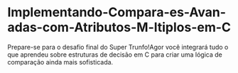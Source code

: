 # Implementando-Compara-es-Avan-adas-com-Atributos-M-ltiplos-em-C
Prepare-se para o desafio final do Super Trunfo!Agor você integrará tudo o que aprendeu sobre estruturas de decisão em C para criar uma lógica de comparação ainda mais sofisticada.
